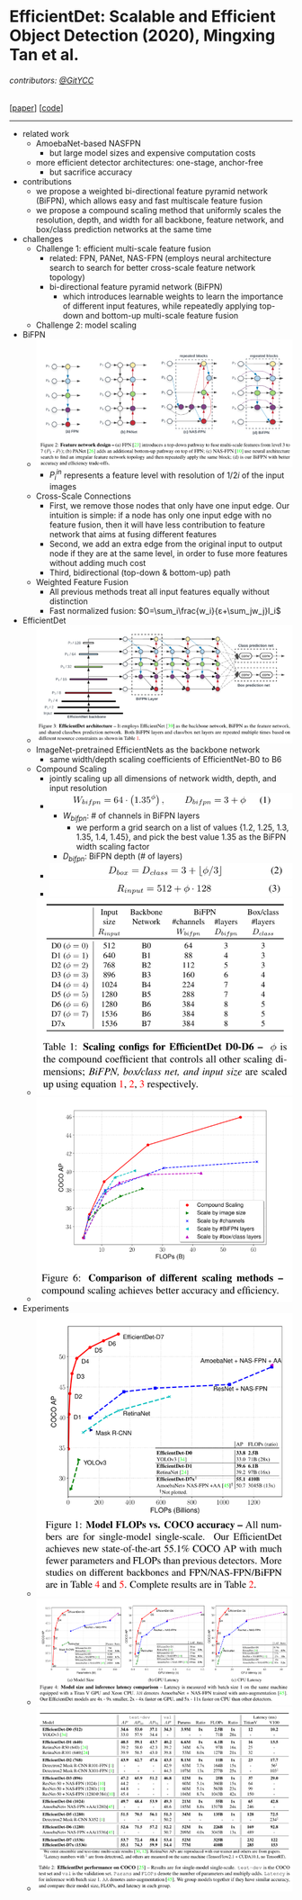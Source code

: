 # EfficientDet: Scalable and Efficient Object Detection (2020), Mingxing Tan et al.

###### contributors: [@GitYCC](https://github.com/GitYCC)

\[[paper](https://arxiv.org/abs/1911.09070)\] \[[code](https://github.com/google/automl/tree/master/efficientdet)\]

---

- related work
  - AmoebaNet-based NASFPN
    - but large model sizes and expensive computation costs
  - more efficient detector architectures: one-stage, anchor-free
    - but sacrifice accuracy
- contributions
  - we propose a weighted bi-directional feature pyramid network (BiFPN), which allows easy and fast multiscale feature fusion
  - we propose a compound scaling method that uniformly scales the resolution, depth, and width for all backbone, feature network, and box/class prediction networks at the same time
- challenges
  - Challenge 1: efficient multi-scale feature fusion
    - related: FPN, PANet, NAS-FPN (employs neural architecture search to search for better cross-scale feature network topology)
    - bi-directional feature pyramid network (BiFPN)
      - which introduces learnable weights to learn the importance of different input features, while repeatedly applying top-down and bottom-up multi-scale feature fusion
  - Challenge 2: model scaling
- BiFPN
  - ![](assets/EfficientDet_01.png)
    - $P_i^{in}$ represents a feature level with resolution of $1/2i$ of the input images
  - Cross-Scale Connections
    - First, we remove those nodes that only have one input edge. Our intuition is simple: if a node has only one input edge with no feature fusion, then it will have less contribution to feature network that aims at fusing different features
    - Second, we add an extra edge from the original input to output node if they are at the same level, in order to fuse more features without adding much cost
    - Third, bidirectional (top-down & bottom-up) path
  - Weighted Feature Fusion
    - All previous methods treat all input features equally without distinction
    - Fast normalized fusion: $O=\sum_i\frac{w_i}{ε+\sum_jw_j}I_i$
- EfficientDet
  - ![](assets/EfficientDet_03.png)
  - ImageNet-pretrained EfficientNets as the backbone network
    - same width/depth scaling coefficients of EfficientNet-B0 to B6
  - Compound Scaling
    - jointly scaling up all dimensions of network width, depth, and input resolution
    - ![](assets/EfficientDet_04.png)
      - $W_{bifpn}$: # of channels in BiFPN layers
        - we perform a grid search on a list of values {1.2, 1.25, 1.3, 1.35, 1.4, 1.45}, and pick the best value 1.35 as the BiFPN width scaling factor
      - $D_{bifpn}$: BiFPN depth (# of layers)
    - ![](assets/EfficientDet_05.png)
    - ![](assets/EfficientDet_06.png)
  - ![](assets/EfficientDet_07.png)
  - ![](assets/EfficientDet_08.png)
- Experiments
  - ![](assets/EfficientDet_09.png)
  - ![](assets/EfficientDet_02.png)
  - ![](assets/EfficientDet_10.png)


